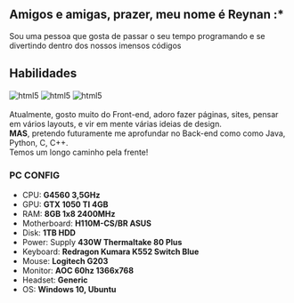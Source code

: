 ## Amigos e amigas, prazer, meu nome é Reynan :*
Sou uma pessoa que gosta de passar o seu tempo programando e se divertindo dentro dos nossos imensos códigos

## Habilidades 

<div style="display: inline_block;">
  <img align="center" alt="html5" src="https://img.shields.io/badge/HTML5-E34F26?style=for-the-badge&logo=html5&logoColor=white">
  <img align="center" alt="html5" src="https://img.shields.io/badge/CSS3-1572B6?style=for-the-badge&logo=css3&logoColor=white">
  <img align="center" alt="html5" src="https://img.shields.io/badge/JavaScript-F7DF1E?style=for-the-badge&logo=javascript&logoColor=black">
</div>

<br>
Atualmente, gosto muito do Front-end, adoro fazer páginas, sites, pensar em vários layouts, e vir em mente várias ideias de design.
<br>
<b>MAS</b>, pretendo futuramente me aprofundar no Back-end como como Java, Python, C, C++.
<br> 
Temos um longo caminho pela frente!



### PC CONFIG
- CPU: **G4560 3,5GHz**
- GPU: **GTX 1050 TI 4GB**
- RAM: **8GB 1x8 2400MHz**
- Motherboard: **H110M-CS/BR ASUS**
- Disk: **1TB HDD**
- Power: Supply **430W Thermaltake 80 Plus**
- Keyboard: **Redragon Kumara K552 Switch Blue** 
- Mouse: **Logitech G203**
- Monitor: **AOC 60hz 1366x768**
- Headset: **Generic**
- OS: **Windows 10, Ubuntu**


